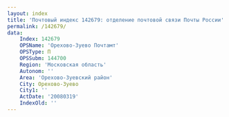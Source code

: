 ```yaml
---
layout: index
title: 'Почтовый индекс 142679: отделение почтовой связи Почты России'
permalink: /142679/
data:
    Index: 142679
    OPSName: 'Орехово-Зуево Почтамт'
    OPSType: П
    OPSSubm: 144700
    Region: 'Московская область'
    Autonom: ''
    Area: 'Орехово-Зуевский район'
    City: Орехово-Зуево
    City1: ''
    ActDate: '20080319'
    IndexOld: ''
---
```

